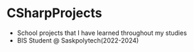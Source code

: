 # CSharpProjects
- School projects that I have learned throughout my studies 
- BIS Student @ Saskpolytech(2022-2024)
